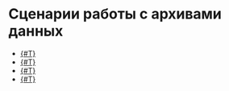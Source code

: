 # Сценарии работы с архивами данных

* [{#T}](single-node-file-server.md)
* [{#T}](object-storage-acronis.md)
* [{#T}](object-storage-cloudberry.md)
* [{#T}](object-storage-duplicati.md)